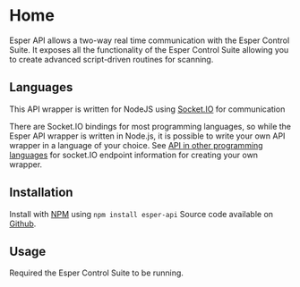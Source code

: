 # Home

Esper API allows a two-way real time communication with the Esper Control Suite. It exposes all the functionality of the Esper Control Suite allowing you to create advanced script-driven routines for scanning.

## Languages
This API wrapper is written for NodeJS using [Socket.IO](http://socket.io) for communication

There are Socket.IO bindings for most programming languages, so while the Esper API wrapper is written in Node.js, it is possible to write your own API wrapper in a language of your choice. See [API in other programming languages](92-usingOtherLanguages.md) for socket.IO endpoint information for creating your own wrapper.


## Installation
Install with [NPM]('http://npmjs.com/esper-api') using `npm install esper-api` 
Source code available on [Github](https://github.com/esperhq/esper-api).


## Usage

Required the Esper Control Suite to be running. 
